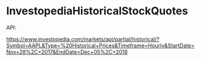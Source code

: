# InvestopediaHistoricalStockQuotes

API:

https://www.investopedia.com/markets/api/partial/historical/?Symbol=AAPL&Type=%20Historical+Prices&Timeframe=Hourly&StartDate=Nov+28%2C+2017&EndDate=Dec+05%2C+2018
